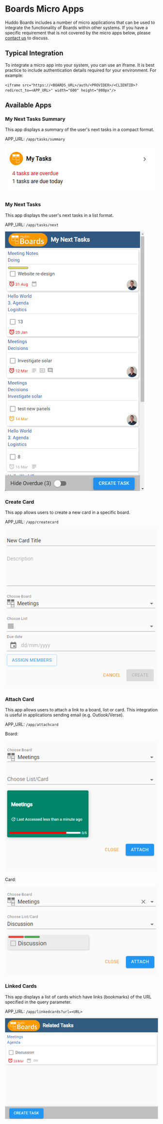 # Boards Micro Apps

Huddo Boards includes a number of micro applications that can be used to integrate the functionality of Boards within other systems. If you have a specific requirement that is not covered by the micro apps below, please [contact us](mailto:support@huddo.com) to discuss.

## Typical Integration

To integrate a micro app into your system, you can use an iframe. It is best practice to include authentication details required for your environment. For example:

`<iframe src="https://<BOARDS_URL>/auth/<PROVIDER>/<CLIENTID>?redirect_to=<APP_URL>" width="600" height="800px"/>`

## Available Apps

### My Next Tasks Summary

This app displays a summary of the user's next tasks in a compact format.

APP_URL: `/app/tasks/summary`

![My Next Tasks Summary](./my-next-tasks-summary.png)

### My Next Tasks

This app displays the user's next tasks in a list format.

APP_URL: `/app/tasks/next`

![My Next Tasks](./my-next-tasks.png)

### Create Card

This app allows users to create a new card in a specific board.

APP_URL: `/app/createcard`

![Create Card](./create-card.png)

### Attach Card

This app allows users to attach a link to a board, list or card. This integration is useful in applications sending email (e.g. Outlook/Verse).

APP_URL: `/app/attachcard`

Board:

![Attach Board](./attach-board.png)

Card:

![Attach Card](./attach-card.png)

### Linked Cards

This app displays a list of cards which have links (bookmarks) of the URL specified in the query parameter.

APP_URL: `/app/linkedcards?url=<URL>`

![Linked Cards](./linked-cards.png)
